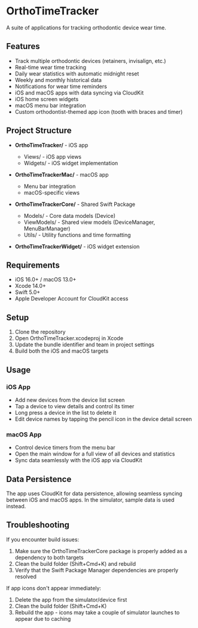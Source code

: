 # OrthoTimeTracker

A suite of applications for tracking orthodontic device wear time.

## Features

- Track multiple orthodontic devices (retainers, invisalign, etc.)
- Real-time wear time tracking
- Daily wear statistics with automatic midnight reset
- Weekly and monthly historical data
- Notifications for wear time reminders
- iOS and macOS apps with data syncing via CloudKit
- iOS home screen widgets
- macOS menu bar integration
- Custom orthodontist-themed app icon (tooth with braces and timer)

## Project Structure

- **OrthoTimeTracker/** - iOS app
  - Views/ - iOS app views
  - Widgets/ - iOS widget implementation
 
- **OrthoTimeTrackerMac/** - macOS app
  - Menu bar integration
  - macOS-specific views

- **OrthoTimeTrackerCore/** - Shared Swift Package
  - Models/ - Core data models (Device)
  - ViewModels/ - Shared view models (DeviceManager, MenuBarManager)
  - Utils/ - Utility functions and time formatting

- **OrthoTimeTrackerWidget/** - iOS widget extension

## Requirements

- iOS 16.0+ / macOS 13.0+
- Xcode 14.0+
- Swift 5.0+
- Apple Developer Account for CloudKit access

## Setup

1. Clone the repository
2. Open OrthoTimeTracker.xcodeproj in Xcode
3. Update the bundle identifier and team in project settings
4. Build both the iOS and macOS targets

## Usage

### iOS App
- Add new devices from the device list screen
- Tap a device to view details and control its timer
- Long press a device in the list to delete it
- Edit device names by tapping the pencil icon in the device detail screen

### macOS App
- Control device timers from the menu bar
- Open the main window for a full view of all devices and statistics
- Sync data seamlessly with the iOS app via CloudKit

## Data Persistence

The app uses CloudKit for data persistence, allowing seamless syncing between iOS and macOS apps. In the simulator, sample data is used instead.

## Troubleshooting

If you encounter build issues:
1. Make sure the OrthoTimeTrackerCore package is properly added as a dependency to both targets
2. Clean the build folder (Shift+Cmd+K) and rebuild
3. Verify that the Swift Package Manager dependencies are properly resolved

If app icons don't appear immediately:
1. Delete the app from the simulator/device first
2. Clean the build folder (Shift+Cmd+K)
3. Rebuild the app - icons may take a couple of simulator launches to appear due to caching
